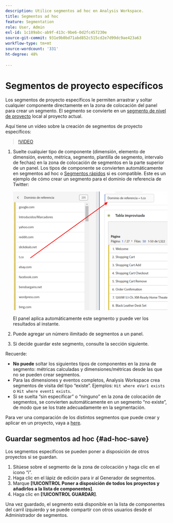 ```yaml
---
description: Utilice segmentos ad hoc en Analysis Workspace.
title: Segmentos ad hoc
feature: Segmentation
role: User, Admin
exl-id: 1c189abc-ab9f-413c-9be6-0d2fc457230e
source-git-commit: 931e9b0bd71abd852c515cd2e7d99dc9ae423a63
workflow-type: tm+mt
source-wordcount: '331'
ht-degree: 48%

---
```


# Segmentos de proyecto específicos

Los segmentos de proyecto específicos le permiten arrastrar y soltar cualquier componente directamente en la zona de colocación del panel para crear un segmento. El segmento se convierte en un [segmento de nivel de proyecto](https://experienceleague.adobe.com/docs/analytics/analyze/analysis-workspace/components/segments/quick-segments.html?#what-are-project-only-segments%3F) local al proyecto actual.

Aquí tiene un vídeo sobre la creación de segmentos de proyecto específicos:

>[!VIDEO](https://video.tv.adobe.com/v/23978/?quality=12)

1. Suelte cualquier tipo de componente (dimensión, elemento de dimensión, evento, métrica, segmento, plantilla de segmento, intervalo de fechas) en la zona de colocación de segmentos en la parte superior de un panel. Los tipos de componente se convierten automáticamente en segmentos ad hoc o [Segmentos rápidos](https://experienceleague.adobe.com/docs/analytics/analyze/analysis-workspace/components/segments/quick-segments.html) si es compatible.
Este es un ejemplo de cómo crear un segmento para el dominio de referencia de Twitter:

   ![](assets/ad-hoc1.png)

   El panel aplica automáticamente este segmento y puede ver los resultados al instante.

1. Puede agregar un número ilimitado de segmentos a un panel.
1. Si decide guardar este segmento, consulte la sección siguiente.

Recuerde:

* **No puede** soltar los siguientes tipos de componentes en la zona de segmento: métricas calculadas y dimensiones/métricas desde las que no se pueden crear segmentos.
* Para las dimensiones y eventos completos, Analysis Workspace crea segmentos de visita del tipo “existe”. Ejemplos: `Hit where eVar1 exists` o `Hit where event1 exists`.
* Si se suelta “sin especificar” o “ninguno” en la zona de colocación de segmentos, se convierten automáticamente en un segmento “no existe”, de modo que se los trate adecuadamente en la segmentación.

Para ver una comparación de los distintos segmentos que puede crear y aplicar en un proyecto, vaya a [here](/help/analyze/analysis-workspace/components/segments/t-freeform-project-segment.md).

## Guardar segmentos ad hoc {#ad-hoc-save}

Los segmentos específicos se pueden poner a disposición de otros proyectos si se guardan.

1. Sitúese sobre el segmento de la zona de colocación y haga clic en el icono “i”.
1. Haga clic en el lápiz de edición para ir al Generador de segmentos.
1. Marque **[!UICONTROL Poner a disposición de todos los proyectos y añadirlos a la lista de componentes]**.
1. Haga clic en **[!UICONTROL GUARDAR]**.

Una vez guardado, el segmento está disponible en la lista de componentes del carril izquierdo y se puede compartir con otros usuarios desde el Administrador de segmentos.
